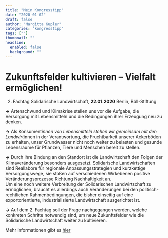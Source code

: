 ```yaml
---
title: "Mein Kongresstipp"
date: "2020-01-02"
draft: false
author: "Margitta Kupler"
categories: "kongresstipp"
tags: [""]
thumbnail: ""
headline:
  enabled: false
  background: ""
---
```


# Zukunftsfelder kultivieren – Vielfalt ermöglichen!

2. Fachtag Solidarische Landwirtschaft, **22.01.2020** Berlin, Böll-Stiftung

**→** Artenschwund und Klimakrise stellen uns vor die Aufgabe, die Versorgung
mit Lebensmitteln und die Bedingungen ihrer Erzeugung neu zu denken.

<!--more-->

**→** Als Konsument*innen von Lebensmitteln stehen wir gemeinsam mit den
Landwirt*innen in der Verantwortung, die Fruchtbarkeit unserer Ackerböden zu
erhalten, unser Grundwasser nicht noch weiter zu belasten und gesunde
Lebensräume für Pflanzen, Tiere und Menschen bereit zu stellen.

**→** Durch ihre Bindung an den Standort ist die Landwirtschaft den Folgen der
Klimaveränderung besonders ausgesetzt. Solidarische Landwirtschaften sind
Reallabore für regionale Anpassungsstrategien und kurzkettige Versorgungswege,
sie stoßen auf verschiedenen Wirkebenen positive Veränderungsprozesse Richtung
Nachhaltigkeit an.  
Um eine noch weitere Verbreitung der Solidarischen Landwirtschaft zu
ermöglichen, braucht es allerdings auch Veränderungen bei den politisch-
rechtlichen Rahmenbedingungen, die bisher einseitig auf eine
exportorientierte, industrialisierte Landwirtschaft ausgerichtet ist.

**→** Auf dem 2. Fachtag soll der Frage nachgegangen werden, welche konkreten
Schritte notwendig sind, um neue Zukunftsfelder wie die Solidarische
Landwirtschaft weiter zu kultivieren.

Mehr Informationen gibt es [hier](https://www.solidarische-landwirtschaft.org/aktuelles/veranstaltungen/fachtag/ "Bäume pflanzen")
